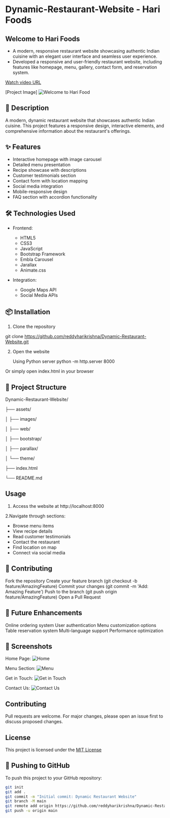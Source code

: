# Dynamic-Restaurant-Website - Hari Foods

## Welcome to Hari Foods 
- A modern, responsive restaurant website showcasing authentic Indian cuisine with an elegant user interface and seamless user experience.
- Developed a responsive and user-friendly restaurant website, including features like homepage,  menu, gallery, contact form, and reservation system.

[Watch video URL](https://firebasestorage.googleapis.com/v0/b/fir-project-bb000.appspot.com/o/Dynamic-Restaurant-Website%20-%20Hari%20Foods%20.mp4?alt=media&token=00623ad6-fbdf-4d9a-8610-9d47644848e5)

[Project Image]
![Welcome to Hari Food](https://github.com/user-attachments/assets/a620901a-3b64-4e57-8e4e-ec5adf12bb96)

## 🌟 Description

A modern, dynamic restaurant website that showcases authentic Indian cuisine. This project features a responsive design, interactive elements, and comprehensive information about the restaurant's offerings.

 ## ✨ Features

- Interactive homepage with image carousel
- Detailed menu presentation
- Recipe showcase with descriptions
- Customer testimonials section
- Contact form with location mapping
- Social media integration
- Mobile-responsive design
- FAQ section with accordion functionality

 ## 🛠 Technologies Used

- Frontend:
  - HTML5
  - CSS3
  - JavaScript
  - Bootstrap Framework
  - Embla Carousel
  - Jarallax
  - Animate.css

- Integration:
  - Google Maps API
  - Social Media APIs

## 📦 Installation

1. Clone the repository

git clone https://github.com/reddyharikrishna/Dynamic-Restaurant-Website.git

2. Open the website

   Using Python server
python -m http.server 8000

Or simply open index.html in your browser

## 📁 Project Structure


Dynamic-Restaurant-Website/

├── assets/

│   ├── images/

│   ├── web/

│   ├── bootstrap/

│   ├── parallax/

│   └── theme/

├── index.html

└── README.md

## Usage
1. Access the website at http://localhost:8000

 2.Navigate through sections:
   - Browse menu items
   - View recipe details
   - Read customer testimonials
   - Contact the restaurant
   - Find location on map
   - Connect via social media

## 🤝 Contributing
Fork the repository
Create your feature branch (git checkout -b feature/AmazingFeature)
Commit your changes (git commit -m 'Add: Amazing Feature')
Push to the branch (git push origin feature/AmazingFeature)
Open a Pull Request

## 🎯 Future Enhancements
Online ordering system
User authentication
Menu customization options
Table reservation system
Multi-language support
Performance optimization


## 📸 Screenshots

Home Page: ![Home](https://github.com/user-attachments/assets/c5aeb42a-131f-43a4-9da1-a6598e20989b)


Menu Section: ![Menu](https://github.com/user-attachments/assets/53004853-80b1-4860-b0d1-679e1443c8d5)


Get in Touch: ![Get in Touch](https://github.com/user-attachments/assets/a404af71-92a5-45d3-98a5-625d8cce4534)


Contact Us: ![Contact Us](https://github.com/user-attachments/assets/7bcb73b7-80a3-42fa-9425-58aba4b4fdfa)


## Contributing
Pull requests are welcome. For major changes, please open an issue first to discuss proposed changes.

## License
This project is licensed under the [MIT License](LICENSE)






## 🚀 Pushing to GitHub

To push this project to your GitHub repository:

```bash
git init
git add .
git commit -m "Initial commit: Dynamic Restaurant Website"
git branch -M main
git remote add origin https://github.com/reddyharikrishna/Dynamic-Restaurant-Website.git
git push -u origin main


